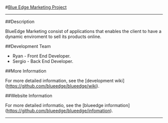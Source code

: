 #[Blue Edge Marketing Project](http://blueedge.us)
***
##Description

BlueEdge Marketing consist of applications that enables the client to have a dynamic enviroment to sell its products online.

##Development Team

* Ryan - Front End Developer.
* Sergio - Back End Developer.

##More Information

For more detailed information, see the [development wiki] (https://github.com/blueedge/blueedge/wiki).

##Website Information

For more detailed informatio, see the [blueedge information] (https://github.com/blueedge/blueedge/infomation).
***


